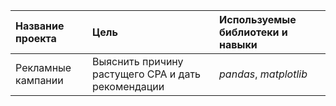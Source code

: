 | Название проекта | Цель | Используемые библиотеки и навыки| 
| :---------------------- | :---------------------- | :---------------------- |
| Рекламные кампании | Выяснить причину растущего CPA и дать рекомендации | *pandas*, *matplotlib* |
